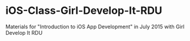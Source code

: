 # iOS-Class-Girl-Develop-It-RDU
Materials for "Introduction to iOS App Development" in July 2015 with Girl Develop It RDU
